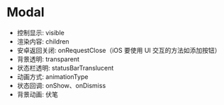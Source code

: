 # Modal
* 控制显示: visible
* 渲染内容: children
* 安卓返回关闭: onRequestClose（iOS 要使用 UI 交互的方法如添加按钮）
* 背景透明: transparent
* 状态栏透明: statusBarTranslucent
* 动画方式: animationType
* 状态回调: onShow、onDismiss
* 背景动画: 伏笔